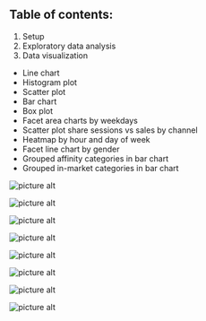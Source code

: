 ## Table of contents:

1. Setup
2. Exploratory data analysis
3. Data visualization


* Line chart
* Histogram plot
* Scatter plot
* Bar chart
* Box plot
* Facet area charts by weekdays
* Scatter plot share sessions vs sales by channel
* Heatmap by hour and day of week
* Facet line chart by gender
* Grouped affinity categories in bar chart
* Grouped in-market categories in bar chart

![picture alt](https://dusanmilosevic.com/wp-content/uploads/2017/11/google-analytics-api-v4-r-line-plot-768x489.jpeg)

![picture alt](https://dusanmilosevic.com/wp-content/uploads/2017/11/histogram-google-analytics-v4-api-r-programming--768x489.png)

![picture alt](https://dusanmilosevic.com/wp-content/uploads/2017/11/google-analytics-r-api-scatter-plot-768x489.png)

![picture alt](https://dusanmilosevic.com/wp-content/uploads/2017/11/sessions-google-analytics-api4-r-programming-language-768x478.png)

![picture alt](https://dusanmilosevic.com/wp-content/uploads/2017/11/box-plot-google-analytics-api-4-r-programming-language-768x478.png)

![picture alt](https://dusanmilosevic.com/wp-content/uploads/2017/11/google-analytics-api-v4-week-hour-line-plot.png)

![picture alt](https://dusanmilosevic.com/wp-content/uploads/2017/11/scatter_plot_google_analytics_api.png)

![picture alt](https://dusanmilosevic.com/wp-content/uploads/2017/11/heatmap_day_of_week.jpg)
